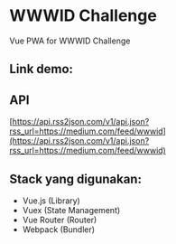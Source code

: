 # WWWID Challenge

Vue PWA for WWWID Challenge

## Link demo: 


## API
[https://api.rss2json.com/v1/api.json?rss_url=https://medium.com/feed/wwwid](https://api.rss2json.com/v1/api.json?rss_url=https://medium.com/feed/wwwid)

## Stack yang digunakan:

- Vue.js (Library)
- Vuex (State Management)
- Vue Router (Router)
- Webpack (Bundler)
